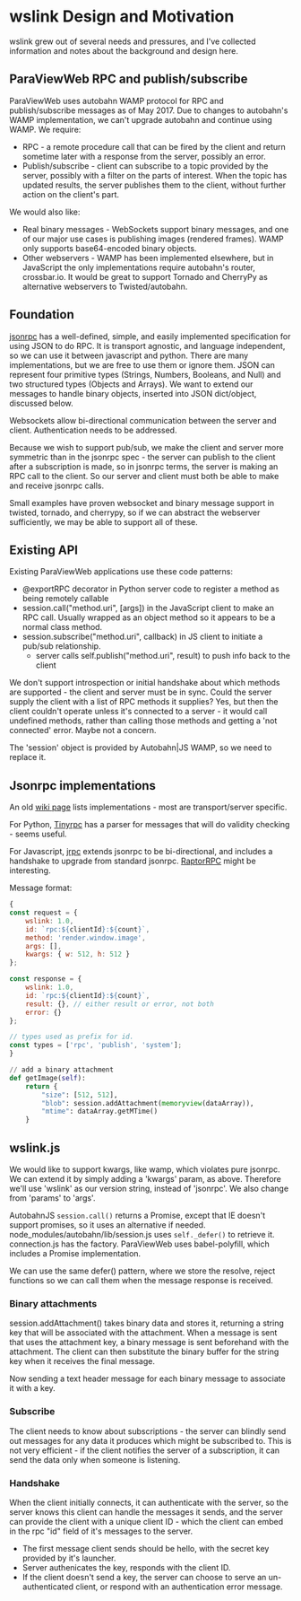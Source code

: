 # wslink Design and Motivation
wslink grew out of several needs and pressures, and I've collected information
and notes about the background and design here.

## ParaViewWeb RPC and publish/subscribe

ParaViewWeb uses autobahn WAMP protocol for RPC and publish/subscribe messages
as of May 2017. Due to changes to autobahn's WAMP implementation, we can't
upgrade autobahn and continue using WAMP. We require:
* RPC - a remote procedure call that can be fired by the client and return sometime later with a response from the server, possibly an error.
* Publish/subscribe - client can subscribe to a topic provided by the server, possibly with a filter on the parts of interest. When the topic has updated results, the server publishes them to the client, without further action on the client's part.

We would also like:
* Real binary messages - WebSockets support binary messages, and one of our
major use cases is publishing images (rendered frames). WAMP only supports base64-encoded binary objects.
* Other webservers - WAMP has been implemented elsewhere, but in JavaScript
the only implementations require autobahn's router, crossbar.io. It would
be great to support Tornado and CherryPy as alternative webservers to Twisted/autobahn.

## Foundation

[jsonrpc](http://www.jsonrpc.org/specification) has a well-defined, simple, and easily implemented specification for using JSON to do RPC. It is transport agnostic, and language independent, so we can use it between javascript and python. There are many implementations, but we are free to use them or ignore them. JSON can represent four primitive types (Strings, Numbers, Booleans, and Null) and two structured types (Objects and Arrays). We want to extend our messages to handle binary objects, inserted into JSON dict/object, discussed below.

Websockets allow bi-directional communication between the server and client. Authentication needs to be addressed. 

Because we wish to support pub/sub, we make the client and server more symmetric than in the jsonrpc spec - the server can publish to the client after a subscription is made, so in jsonrpc terms, the server is making an RPC call to the client. So our server and client must both be able to make and receive jsonrpc calls.

Small examples have proven websocket and binary message support in twisted, tornado, and cherrypy, so if we can abstract the webserver sufficiently, we may be able to support all of these.

## Existing API

Existing ParaViewWeb applications use these code patterns:
* @exportRPC decorator in Python server code to register a method as being remotely callable
* session.call("method.uri", [args]) in the JavaScript client to make an RPC call. Usually wrapped as an object method so it appears to be a normal class method.
* session.subscribe("method.uri", callback) in JS client to initiate a pub/sub relationship.
    * server calls self.publish("method.uri", result) to push info back to the client

We don't support introspection or initial handshake about which methods are supported - the client and server must be in sync. Could the server supply the client with a list of RPC methods it supplies? Yes, but then the client couldn't operate unless it's connected to a server - it would call undefined methods, rather than calling those methods and getting a 'not connected' error. Maybe not a concern.

The 'session' object is provided by Autobahn|JS WAMP, so we need to replace it. 

## Jsonrpc implementations
An old [wiki page](https://en.wikipedia.org/w/index.php?title=JSON-RPC&oldid=731445841#Implementations) lists implementations - most are transport/server specific.

For Python, [Tinyrpc](https://tinyrpc.readthedocs.io/en/latest/) has a parser for messages that will do validity checking - seems useful. 

For Javascript, [jrpc](https://github.com/vphantom/js-jrpc) extends jsonrpc to be bi-directional, and includes a handshake to upgrade from standard jsonrpc. [RaptorRPC](https://github.com/LinusU/raptor-rpc) might be interesting.

Message format:
```javascript
{
const request = {
    wslink: 1.0,
    id: `rpc:${clientId}:${count}`,
    method: 'render.window.image',
    args: [],
    kwargs: { w: 512, h: 512 }
};

const response = {
    wslink: 1.0,
    id: `rpc:${clientId}:${count}`,
    result: {}, // either result or error, not both
    error: {}
};

// types used as prefix for id.
const types = ['rpc', 'publish', 'system']; 
}
```

```python
// add a binary attachment
def getImage(self):
    return {
        "size": [512, 512],
        "blob": session.addAttachment(memoryview(dataArray)),
        "mtime": dataArray.getMTime()
    }
```

## wslink.js
We would like to support kwargs, like wamp, which violates pure jsonrpc.
We can extend it by simply adding a 'kwargs' param, as above. Therefore we'll
use 'wslink' as our version string, instead of 'jsonrpc'. We also change from 'params' to 'args'.

AutobahnJS `session.call()` returns a Promise, except that IE doesn't support
promises, so it uses an alternative if needed. node_modules/autobahn/lib/session.js uses `self._defer()` to retrieve it. connection.js has the factory. 
ParaViewWeb uses babel-polyfill, which includes a Promise implementation.

We can use the same defer() pattern, where we store the resolve, reject
functions so we can call them when the message response is received.

### Binary attachments
session.addAttachment() takes binary data and stores it, returning a string
key that will be associated with the attachment. When a message is sent that
uses the attachment key, a binary message is sent beforehand with the
attachment. The client can then substitute the binary buffer for the string
key when it receives the final message. 

Now sending a text header message for each binary message to associate it with
a key.

### Subscribe
The client needs to know about subscriptions - the server can blindly send out
messages for any data it produces which might be subscribed to. This is not
very efficient - if the client notifies the server of a subscription, it can
send the data only when someone is listening.

### Handshake
When the client initially connects, it can authenticate with the server, so the
server knows this client can handle the messages it sends, and the server can
provide the client with a unique client ID - which the client can embed in the 
rpc "id" field of it's messages to the server.

* The first message client sends should be hello, with the secret key provided by it's launcher.
* Server authenicates the key, responds with the client ID.
* If the client doesn't send a key, the server can choose to serve an un-authenticated client, or respond with an authentication error message.

